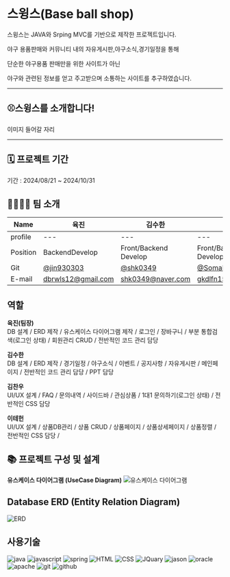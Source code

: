 **스윙스(Base ball shop)**
=============
스윙스는 JAVA와 Srping MVC를 기반으로 제작한 프로젝트입니다.

야구 용품판매와 커뮤니티 내의 자유게시판,야구소식,경기일정을 통해 

단순한 야구용품 판매만을 위한 사이트가 아닌

야구와 관련된 정보를 얻고 주고받으며 소통하는 사이트를 추구하였습니다.

---
**⚾스윙스를 소개합니다!**
-------------

이미지 들어갈 자리

---
🗓️ 프로젝트 기간
-------------
기간 : 2024/08/21 ~ 2024/10/31

👨‍👩‍👧‍👦 팀 소개
-------------
|Name|육진|김수한|김찬우|이태헌|
|---| ---  | ---  | ---      | ---   |
|profile| ---  | ---  | ---   |--- |
|Position|BackendDevelop|Front/Backend<br>Develop|Front/Backend<br>Develop|Front/Backend<br>Develop|
|Git|[@jin930303](https://github.com/jin930303)|[@shk0349](https://github.com/shk0349)|[@Somallcool](https://github.com/Somallcool)|[@TaeHoen-Lee](https://github.com/TaeHeon-Lee1)|
|E-mail|<dbrwls12@gmail.com>|<shk0349@naver.com>|<gkdlfn1578@naver.com>|<dlxojs1924@naver.com>|

 역할
 -------------
**육진(팀장)**<br>
DB 설계 / ERD 제작 / 유스케이스 다이어그램 제작 / 로그인 / 장바구니 / 부분 통합검색(로그인 상태) / 회원관리 CRUD /  전반적인 코드 관리 담당  

**김수한**<br>
DB 설계 / ERD 제작 / 경기일정 / 야구소식 / 이벤트 / 공지사항 / 자유게시판 / 메인페이지 / 전반적인 코드 관리 담당 / PPT 담당

**김찬우**<br>
UI/UX 설계 / FAQ / 문의내역 / 사이드바 / 관심상품 / 1대1 문의하기(로그인 상태) / 전반적인 CSS 담당

**이테헌**<br>
UI/UX 설계 / 상품DB관리 / 상품 CRUD / 상품페이지 / 상품상세페이지 / 상품정렬 / 전반적인 CSS 담당 /

📚 프로젝트 구성 및 설계
-------------
**유스케이스 다이어그램 (UseCase Diagram)**
![유스케이스 다이어그램](https://github.com/jin930303/team/blob/main/%EC%B5%9C%EC%A2%85.jpg)

**Database ERD (Entity Relation Diagram)**
-------------
![ERD](https://github.com/jin930303/team/blob/main/erd.png)

**사용기술**
-------------
![java](https://img.shields.io/badge/Java-ED8B00?style=for-the-badge&logo=openjdk&logoColor=white)
![javascript](https://img.shields.io/badge/JavaScript-F7DF1E?style=for-the-badge&logo=JavaScript&logoColor=white)
![spring](https://img.shields.io/badge/Spring-6DB33F?style=for-the-badge&logo=spring&logoColor=white) 
![HTML](https://img.shields.io/badge/HTML5-E34F26?style=for-the-badge&logo=html5&logoColor=white)
![CSS](https://img.shields.io/badge/CSS-239120?&style=for-the-badge&logo=css3&logoColor=white)
![JQuary](	https://img.shields.io/badge/jQuery-0769AD?style=for-the-badge&logo=jquery&logoColor=white)
![jason](https://img.shields.io/badge/JSON-000000?style=for-the-badge&logo=json&logoColor=white")
![oracle](https://img.shields.io/badge/Oracle-F80000?style=for-the-badge&logo=Oracle&logoColor=white)
![apache](https://img.shields.io/badge/Apache%20Tomcat-F8DC75?style=for-the-badge&logo=apachetomcat&logoColor=black)
![git](https://img.shields.io/badge/Git-F05032?style=for-the-badge&logo=git&logoColor=white)
![github](https://img.shields.io/badge/GitHub-100000?style=for-the-badge&logo=github&logoColor=white)

